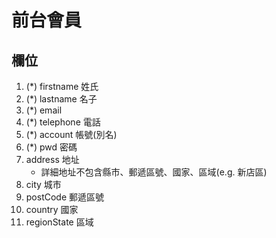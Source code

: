 # 前台會員

## 欄位

1. (*) firstname 姓氏
2. (*) lastname 名子
3. (*) email
4. (*) telephone 電話
5. (*) account 帳號(別名)
6. (*) pwd 密碼
7. address 地址
   * 詳細地址不包含縣市、郵遞區號、國家、區域(e.g. 新店區)
8. city 城市
9. postCode 郵遞區號
10. country 國家
11. regionState 區域